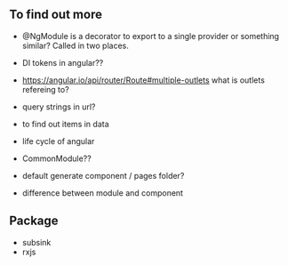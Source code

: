 ## To find out more

- @NgModule is a decorator to export to a single provider or something similar? Called in two places.
- DI tokens in angular??
- https://angular.io/api/router/Route#multiple-outlets what is outlets refereing to?
- query strings in url?
- to find out items in data
- life cycle of angular
- CommonModule??

- default generate component / pages folder?
- difference between module and component

## Package

- subsink
- rxjs
